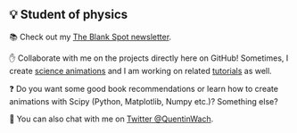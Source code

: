 ## :bulb: Student of physics

<!-- showcase GIF of science animations -->  
:books: Check out my [The Blank Spot newsletter](https://quentinwach.substack.com/).

:hand: Collaborate with me on the projects directly here on GitHub!
Sometimes, I create [science animations](https://github.com/QuentinWach/Animating-Science) and I am working on related [tutorials](https://quentinwach.github.io/Animating-Science/) as well.

:question: Do you want some good book recommendations or learn how to create animations with Scipy (Python, Matplotlib, Numpy etc.)? Something else?

💬 You can also chat with me on [Twitter @QuentinWach](https://twitter.com/QuentinWach).
